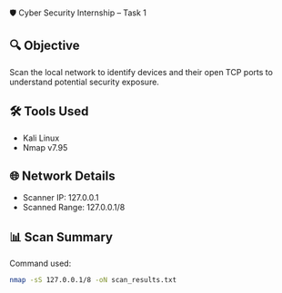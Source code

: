  🛡 Cyber Security Internship – Task 1

## 🔍 Objective
Scan the local network to identify devices and their open TCP ports to understand potential security exposure.

## 🛠 Tools Used
- Kali Linux
- Nmap v7.95

## 🌐 Network Details
- Scanner IP: 127.0.0.1
- Scanned Range: 127.0.0.1/8

## 📊 Scan Summary

Command used:
```bash
nmap -sS 127.0.0.1/8 -oN scan_results.txt
